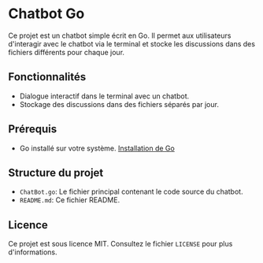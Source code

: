# Chatbot Go

Ce projet est un chatbot simple écrit en Go. Il permet aux utilisateurs d'interagir avec le chatbot via le terminal et stocke les discussions dans des fichiers différents pour chaque jour.

## Fonctionnalités

- Dialogue interactif dans le terminal avec un chatbot.
- Stockage des discussions dans des fichiers séparés par jour.

## Prérequis

- Go installé sur votre système. [Installation de Go](https://golang.org/doc/install)

## Structure du projet

- `ChatBot.go`: Le fichier principal contenant le code source du chatbot.
- `README.md`: Ce fichier README.

## Licence

Ce projet est sous licence MIT. Consultez le fichier `LICENSE` pour plus d'informations.
